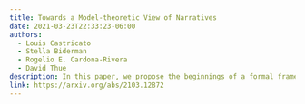 ```yaml
---
title: Towards a Model-theoretic View of Narratives
date: 2021-03-23T22:33:23-06:00
authors:
  - Louis Castricato
  - Stella Biderman
  - Rogelio E. Cardona-Rivera
  - David Thue
description: In this paper, we propose the beginnings of a formal framework for modeling narrative \textit{qua} narrative. Our framework affords the ability to discuss key qualities of stories and their communication, including the flow of information from a Narrator to a Reader, the evolution of a Reader's story model over time, and Reader uncertainty. We demonstrate its applicability to computational narratology by giving explicit algorithms for measuring the accuracy with which information was conveyed to the Reader and two novel measurements of story coherence.
link: https://arxiv.org/abs/2103.12872
---
```

